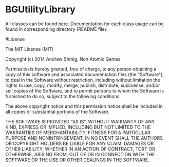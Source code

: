 BGUtilityLibrary
================

All classes can be found [here](https://github.com/NonAtomicGames/BGUtilityLibrary/tree/master/BGUtilityLibrary/BGUtilityLibrary). Documentation for each class usage can be found in corresponding directory (README file).

#License

The MIT License (MIT)

Copyright (c) 2014 Andrew Shmig, Non Atomic Games

Permission is hereby granted, free of charge, to any person obtaining a copy
of this software and associated documentation files (the "Software"), to deal
in the Software without restriction, including without limitation the rights
to use, copy, modify, merge, publish, distribute, sublicense, and/or sell
copies of the Software, and to permit persons to whom the Software is
furnished to do so, subject to the following conditions:

The above copyright notice and this permission notice shall be included in all
copies or substantial portions of the Software.

THE SOFTWARE IS PROVIDED "AS IS", WITHOUT WARRANTY OF ANY KIND, EXPRESS OR
IMPLIED, INCLUDING BUT NOT LIMITED TO THE WARRANTIES OF MERCHANTABILITY,
FITNESS FOR A PARTICULAR PURPOSE AND NONINFRINGEMENT. IN NO EVENT SHALL THE
AUTHORS OR COPYRIGHT HOLDERS BE LIABLE FOR ANY CLAIM, DAMAGES OR OTHER
LIABILITY, WHETHER IN AN ACTION OF CONTRACT, TORT OR OTHERWISE, ARISING FROM,
OUT OF OR IN CONNECTION WITH THE SOFTWARE OR THE USE OR OTHER DEALINGS IN THE
SOFTWARE.
